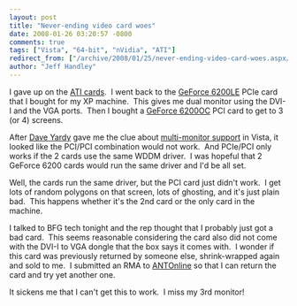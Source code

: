 ```yaml
---
layout: post
title: "Never-ending video card woes"
date: 2008-01-26 03:20:57 -0800
comments: true
tags: ["Vista", "64-bit", "nVidia", "ATI"]
redirect_from: ["/archive/2008/01/25/never-ending-video-card-woes.aspx/"]
author: "Jeff Handley"
---
```

<!-- more -->
<p>I gave up on the <a href="http://www.visiontek.com/products/cards/pro_series/9250_dms59.html" target="_blank">ATI cards</a>.  I went back to the <a href="http://www.bfgtech.com/3dfuzion/cards_6200LE_pcie_128.asp" target="_blank">GeForce 6200LE</a> PCIe card that I bought for my XP machine.  This gives me dual monitor using the DVI-I and the VGA ports.  Then I bought a <a href="http://www.bfgtech.com/bfgr62256ocp.aspx" target="_blank">GeForce 6200OC</a> PCI card to get to 3 (or 4) screens.</p>  <p>After <a href="http://dyardy.spaces.live.com/default.aspx" target="_blank">Dave Yardy</a> gave me the clue about <a href="http://blog.jeffhandley.com/archive/2008/01/12/multi-monitor-support---a-new-clue.aspx" target="_blank">multi-monitor support</a> in Vista, it looked like the PCI/PCI combination would not work.  And PCIe/PCI only works if the 2 cards use the same WDDM driver.  I was hopeful that 2 GeForce 6200 cards would run the same driver and I'd be all set.</p>  <p>Well, the cards run the same driver, but the PCI card just didn't work.  I get lots of random polygons on that screen, lots of ghosting, and it's just plain bad.  This happens whether it's the 2nd card or the only card in the machine.</p>  <p>I talked to BFG tech tonight and the rep thought that I probably just got a bad card.  This seems reasonable considering the card also did not come with the DVI-I to VGA dongle that the box says it comes with.  I wonder if this card was previously returned by someone else, shrink-wrapped again and sold to me.  I submitted an RMA to <a href="http://www.antonline.com" target="_blank">ANTOnline</a> so that I can return the card and try yet another one.</p>  <p>It sickens me that I can't get this to work.  I miss my 3rd monitor!</p>
